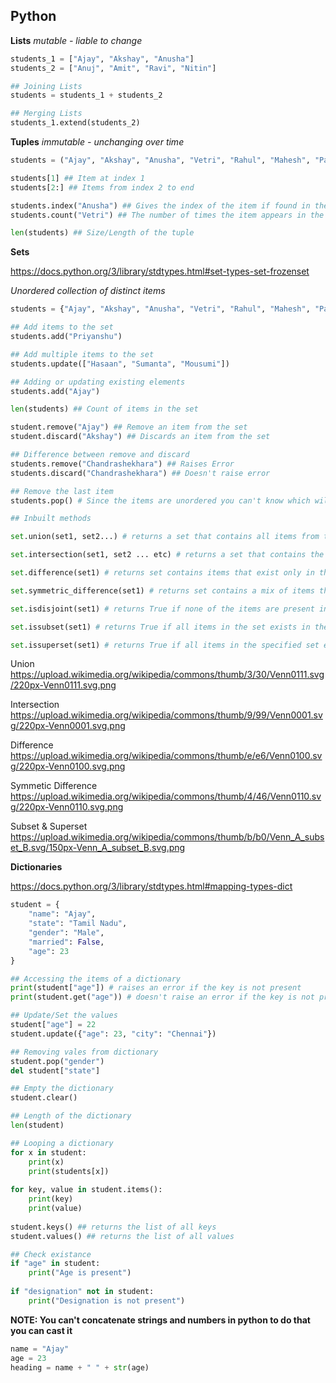 ## Python

**Lists**
*mutable - liable to change*

```python
students_1 = ["Ajay", "Akshay", "Anusha"]
students_2 = ["Anuj", "Amit", "Ravi", "Nitin"]

## Joining Lists
students = students_1 + students_2

## Merging Lists
students_1.extend(students_2)
```

**Tuples**
*immutable - unchanging over time*

```python
students = ("Ajay", "Akshay", "Anusha", "Vetri", "Rahul", "Mahesh", "Pavan", "Haren")

students[1] ## Item at index 1
students[2:] ## Items from index 2 to end

students.index("Anusha") ## Gives the index of the item if found in the tuple
students.count("Vetri") ## The number of times the item appears in the tuple

len(students) ## Size/Length of the tuple
```



**Sets**

https://docs.python.org/3/library/stdtypes.html#set-types-set-frozenset

*Unordered collection of distinct items*

```python
students = {"Ajay", "Akshay", "Anusha", "Vetri", "Rahul", "Mahesh", "Pavan", "Haren"}

## Add items to the set
students.add("Priyanshu")

## Add multiple items to the set
students.update(["Hasaan", "Sumanta", "Mousumi"])

## Adding or updating existing elements
students.add("Ajay")

len(students) ## Count of items in the set

student.remove("Ajay") ## Remove an item from the set
student.discard("Akshay") ## Discards an item from the set

## Difference between remove and discard
students.remove("Chandrashekhara") ## Raises Error
students.discard("Chandrashekhara") ## Doesn't raise error

## Remove the last item
students.pop() # Since the items are unordered you can't know which will be removed

## Inbuilt methods

set.union(set1, set2...) # returns a set that contains all items from the original set, and all items from the specified sets

set.intersection(set1, set2 ... etc) # returns a set that contains the similarity between two or more sets

set.difference(set1) # returns set contains items that exist only in the first set, and not in both sets

set.symmetric_difference(set1) # returns set contains a mix of items that are not present in both sets

set.isdisjoint(set1) # returns True if none of the items are present in both sets, otherwise it returns False

set.issubset(set1) # returns True if all items in the set exists in the specified set, otherwise it retuns False

set.issuperset(set1) # returns True if all items in the specified set exists in the original set, otherwise it retuns False
```

Union  
https://upload.wikimedia.org/wikipedia/commons/thumb/3/30/Venn0111.svg/220px-Venn0111.svg.png

Intersection  
https://upload.wikimedia.org/wikipedia/commons/thumb/9/99/Venn0001.svg/220px-Venn0001.svg.png

Difference  
https://upload.wikimedia.org/wikipedia/commons/thumb/e/e6/Venn0100.svg/220px-Venn0100.svg.png

Symmetic Difference  
https://upload.wikimedia.org/wikipedia/commons/thumb/4/46/Venn0110.svg/220px-Venn0110.svg.png

Subset & Superset  
https://upload.wikimedia.org/wikipedia/commons/thumb/b/b0/Venn_A_subset_B.svg/150px-Venn_A_subset_B.svg.png



**Dictionaries**

https://docs.python.org/3/library/stdtypes.html#mapping-types-dict

```python
student = {
    "name": "Ajay",
    "state": "Tamil Nadu",
    "gender": "Male",
    "married": False,
    "age": 23
}

## Accessing the items of a dictionary
print(student["age"]) # raises an error if the key is not present
print(student.get("age")) # doesn't raise an error if the key is not present

## Update/Set the values
student["age"] = 22
student.update({"age": 23, "city": "Chennai"})

## Removing vales from dictionary
student.pop("gender")
del student["state"]

## Empty the dictionary
student.clear()

## Length of the dictionary
len(student)

## Looping a dictionary
for x in student:
    print(x)
    print(students[x])
    
for key, value in student.items():
    print(key)
    print(value)
    
student.keys() ## returns the list of all keys
student.values() ## returns the list of all values

## Check existance
if "age" in student:
    print("Age is present")
    
if "designation" not in student:
    print("Designation is not present")
```



**NOTE: You can't concatenate strings and numbers in python to do that you can cast it**
```python
name = "Ajay"
age = 23
heading = name + " " + str(age)
```